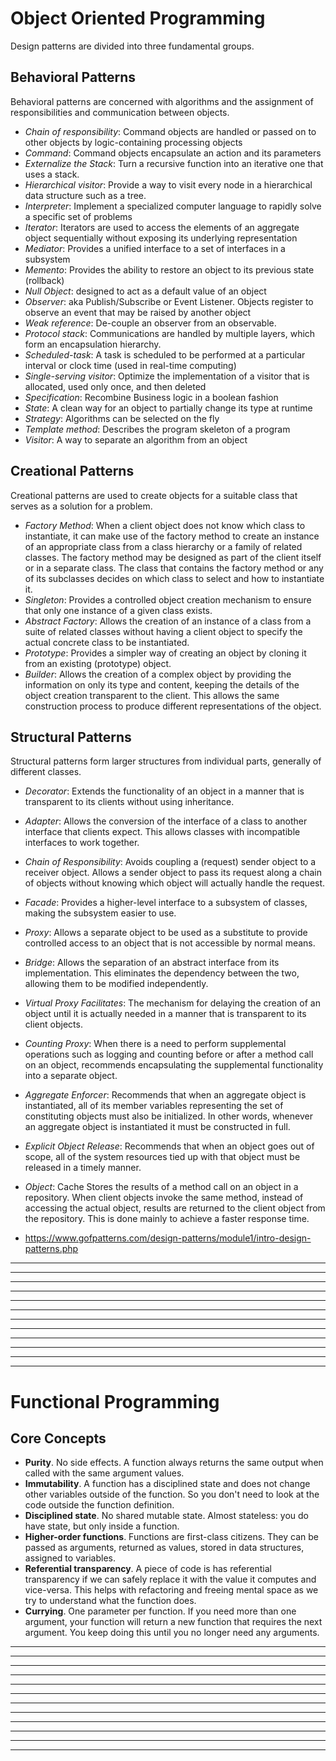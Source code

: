 # Object Oriented Programming

Design patterns are divided into three fundamental groups.

## Behavioral Patterns

Behavioral patterns are concerned with algorithms and the assignment of responsibilities and communication between objects.

- *Chain of responsibility*: Command objects are handled or passed on to other objects by logic-containing processing objects
- *Command*: Command objects encapsulate an action and its parameters
- *Externalize the Stack*: Turn a recursive function into an iterative one that uses a stack.
- *Hierarchical visitor*: Provide a way to visit every node in a hierarchical data structure such as a tree.
- *Interpreter*: Implement a specialized computer language to rapidly solve a specific set of problems
- *Iterator*: Iterators are used to access the elements of an aggregate object sequentially without exposing its underlying representation
- *Mediator*: Provides a unified interface to a set of interfaces in a subsystem
- *Memento*: Provides the ability to restore an object to its previous state (rollback)
- *Null Object*: designed to act as a default value of an object
- *Observer*: aka Publish/Subscribe or Event Listener. Objects register to observe an event that may be raised by another object
- *Weak reference*: De-couple an observer from an observable.
- *Protocol stack*: Communications are handled by multiple layers, which form an encapsulation hierarchy.
- *Scheduled-task*: A task is scheduled to be performed at a particular interval or clock time (used in real-time computing)
- *Single-serving visitor*: Optimize the implementation of a visitor that is allocated, used only once, and then deleted
- *Specification*: Recombine Business logic in a boolean fashion
- *State*: A clean way for an object to partially change its type at runtime
- *Strategy*: Algorithms can be selected on the fly
- *Template method*: Describes the program skeleton of a program
- *Visitor*: A way to separate an algorithm from an object

## Creational Patterns

Creational patterns are used to create objects for a suitable class that serves as a solution for a problem.

- *Factory Method*: When a client object does not know which class to instantiate, it can make use of the factory method to create an instance of an appropriate class from a class hierarchy or a family of related classes. The factory method may be designed as part of the client itself or in a separate class. The class that contains the factory method or any of its subclasses decides on which class to select and how to instantiate it.
- *Singleton*: Provides a controlled object creation mechanism to ensure that only one instance of a given class exists.
- *Abstract Factory*: Allows the creation of an instance of a class from a suite of related classes without having a client object to specify the actual concrete class to be instantiated.
- *Prototype*: Provides a simpler way of creating an object by cloning it from an existing (prototype) object.
- *Builder*: Allows the creation of a complex object by providing the information on only its type and content, keeping the details of the object creation transparent to the client. This allows the same construction process to produce different representations of the object.

## Structural Patterns

Structural patterns form larger structures from individual parts, generally of different classes.

- *Decorator*: Extends the functionality of an object in a manner that is transparent to its clients without using inheritance.
- *Adapter*: Allows the conversion of the interface of a class to another interface that clients expect. This allows classes with incompatible interfaces to work together.
- *Chain of Responsibility*: Avoids coupling a (request) sender object to a receiver object. Allows a sender object to pass its request along a chain of objects without knowing which object will actually handle the request.
- *Facade*: Provides a higher-level interface to a subsystem of classes, making the subsystem easier to use.
- *Proxy*: Allows a separate object to be used as a substitute to provide controlled access to an object that is not accessible by normal means.
- *Bridge*: Allows the separation of an abstract interface from its implementation. This eliminates the dependency between the two, allowing them to be modified independently.
- *Virtual Proxy Facilitates*: The mechanism for delaying the creation of an object until it is actually needed in a manner that is transparent to its client objects.
- *Counting Proxy*: When there is a need to perform supplemental operations such as logging and counting before or after a method call on an object, recommends encapsulating the supplemental functionality into a separate object.
- *Aggregate Enforcer*: Recommends that when an aggregate object is instantiated, all of its member variables representing the set of constituting objects must also be initialized. In other words, whenever an aggregate object is instantiated it must be constructed in full.
- *Explicit Object Release*: Recommends that when an object goes out of scope, all of the system resources tied up with that object must be released in a timely manner.
- *Object*: Cache Stores the results of a method call on an object in a repository. When client objects invoke the same method, instead of accessing the actual object, results are returned to the client object from the repository. This is done mainly to achieve a faster response time.

- https://www.gofpatterns.com/design-patterns/module1/intro-design-patterns.php

---
---
---
---
---
---
---
---
---
---
---
---

# Functional Programming

## Core Concepts

- **Purity**.  No side effects.  A function always returns the same output when called with the same argument values.
- **Immutability**.  A function has a disciplined state and does not change other variables outside of the function.  So you don't need to look at the code outside the function definition.
- **Disciplined state**.  No shared mutable state.  Almost stateless: you do have state, but only inside a function.
- **Higher-order functions**.  Functions are first-class citizens.  They can be passed as arguments, returned as values, stored in data structures, assigned to variables.
- **Referential transparency**.  A piece of code is has referential transparency if we can safely replace it with the value it computes and vice-versa.  This helps with refactoring and freeing mental space as we try to understand what the function does.
- **Currying**.  One parameter per function. If you need more than one argument, your function will return a new function that requires the next argument. You keep doing this until you no longer need any arguments.

---
---
---
---
---
---
---
---
---
---
---
---

